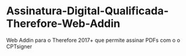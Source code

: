 # Assinatura-Digital-Qualificada-Therefore-Web-Addin
Web Addin para o Therefore 2017+ que permite assinar PDFs com o o CPTsigner
